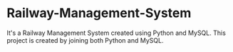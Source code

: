 # Railway-Management-System
It's a Railway Management System created using Python and MySQL. This project is created by joining both Python and MySQL.
